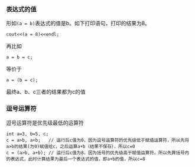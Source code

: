 ### 表达式的值
形如`(a = b)`表达式的值是b。如下打印语句，打印的结果为8。
```
cout<<(a = 8)<<endl;
```
再比如
```
a = b = c;
```
等价于
```
a = (b = c);
```
最终a、b、c三者的结果都为c的值

### 逗号运算符
逗号运算符是优先级最低的运算符
```
int a=3, b=5, c;
c = a>b, a+b;   // 运行后c值为0，因为逗号运算符的优先级低于赋值运算符，所以先将a>b的结果(为0)赋值给c，之后运算a+b（结果不保存），所以c=0
c = (a>b, a+b); // 运行后c值为8，因为括号的优先级高于赋值运算符，所以先算括号内的表达式，此时计算结果为最后一个表达式的值，即a+b的值，所以c=8
```
